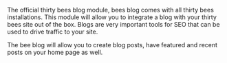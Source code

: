 The official thirty bees blog module, bees blog comes with all thirty bees installations. This module will allow you to integrate a blog with your thirty bees site out of the box. Blogs are very important tools for SEO that can be used to drive traffic to your site.

The bee blog will allow you to create blog posts, have featured and recent posts on your home page as well.